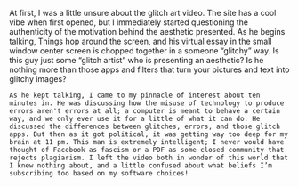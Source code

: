 At first, I was a little unsure about the glitch art video. The site has a cool vibe when first opened, but I immediately started questioning the authenticity of the motivation behind the aesthetic presented. As he begins talking, Things hop around the screen, and his virtual essay in the small window center screen is chopped together in a someone “glitchy” way. Is this guy just some “glitch artist” who is presenting an aesthetic? Is he nothing more than those apps and filters that turn your pictures and text into glitchy images?

	As he kept talking, I came to my pinnacle of interest about ten minutes in. He was discussing how the misuse of technology to produce errors aren't errors at all; a computer is meant to behave a certain way, and we only ever use it for a little of what it can do. He discussed the differences between glitches, errors, and those glitch apps. But then as it got political, it was getting way too deep for my brain at 11 pm. This man is extremely intelligent; I never would have thought of Facebook as fascism or a PDF as some closed community that rejects plagiarism. I left the video both in wonder of this world that I knew nothing about, and a little confused about what beliefs I’m subscribing too based on my software choices!
